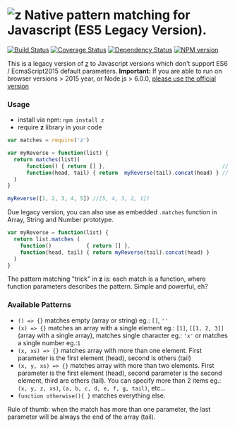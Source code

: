 # ![z](https://raw.githubusercontent.com/leonardiwagner/z/master/z-logo.png) Native pattern matching for Javascript (ES5 Legacy Version).

[![Build Status](https://travis-ci.org/z-pattern-matching/z.svg?branch=master)](https://travis-ci.org/z-pattern-matching/z)
[![Coverage Status](https://coveralls.io/repos/github/z-pattern-matching/z/badge.svg?branch=master)](https://coveralls.io/github/z-pattern-matching/z?branch=master)
[![Dependency Status](https://gemnasium.com/badges/github.com/z-pattern-matching/z.svg)](https://gemnasium.com/github.com/z-pattern-matching/z)
[![NPM version](https://img.shields.io/npm/v/z.svg)](https://www.npmjs.com/package/z)

This is a legacy version of [z](https://github.com/z-pattern-matching/z) to Javascript versions which don't support ES6 / EcmaScript2015 default parameters.
**Important:** If you are able to run on browser versions > 2015 year, or Node.js > 6.0.0, [please use the official version](https://github.com/z-pattern-matching/z)

### Usage
- install via npm: `npm install z`
- require **z** library in your code

```javascript
var matches = require('z')

var myReverse = function(list) {
  return matches(list)(
      function() { return [] },                                     // match list ending
      function(head, tail) { return  myReverse(tail).concat(head) } // creates a reversed list recursively
  )
}

myReverse([1, 2, 3, 4, 5]) //[5, 4, 3, 2, 1])
```

Due legacy version, you can also use as embedded `.matches` function in Array, String and Number prototype.

```javascript
var myReverse = function(list) {
  return list.matches (
    function()           { return [] },
    function(head, tail) { return myReverse(tail).concat(head) }
  )
}
```

The pattern matching "trick" in **z** is: each match is a function, where function parameters describes the pattern. Simple and powerful, eh? 
### Available Patterns

- `() => {}` matches empty (array or string) eg.: `[]`, `''`
- `(x) => {}` matches an array with a single element eg.: `[1]`, `[[1, 2, 3]]` (array with a single array), matches single character eg.: `'x'` or matches a single number eg.:`1`
- `(x, xs) => {}` matches array with more than one element. First parameter is the first element (head), second is others (tail)
- `(x, y, xs) => {}` matches array with more than two elements. First parameter is the first element (head), second parameter is the second element, third are others (tail). You can specify more than 2 items eg.: `(x, y, z, xs)`, `(a, b, c, d, e, f, g, tail)`, etc...
- `function otherwise(){ }` matches everything else.

Rule of thumb: when the match has more than one parameter, the last parameter will be always the end of the array (tail).